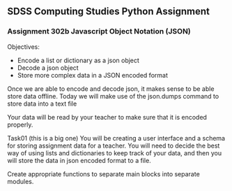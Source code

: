 ## SDSS Computing Studies Python Assignment
### Assignment 302b Javascript Object Notation (JSON)

Objectives:
* Encode a list or dictionary as a json object
* Decode a json object
* Store more complex data in a JSON encoded format

Once we are able to encode and decode json, it makes sense to be able store data offline. Today we will make use of the json.dumps command to store data into a text file

Your data will be read by your teacher to make sure that it is encoded properly.

Task01 (this is a big one)
You will be creating a user interface and a schema for storing assignment data for a teacher.  You will need to decide the best way of using lists and dictionaries to keep track of your data, and then you will store the data in json encoded format to a file.

Create appropriate functions to separate main blocks into separate modules.